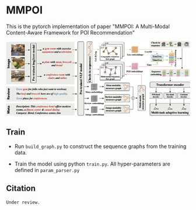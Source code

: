 # MMPOI

This is the pytorch implementation of paper "MMPOI: A Multi-Modal Content-Aware Framework for POI Recommendation"

![model-structure](figures/framework_.png)


## Train

- Run `build_graph.py` to construct the sequence graphs from the training data.

- Train the model using python `train.py`. All hyper-parameters are defined in `param_parser.py`


## Citation

```
Under review.

```


